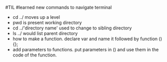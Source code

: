#TIL
#learned new commands to navigate terminal
- cd ../ moves up a level
- pwd is present working directory
- cd ../'directory name' used to change to sibling directory
- ls ../ would list parent directory
- how to make a function.  declare var and name it followed by function () {};  
- add parameters to functions. put parameters in () and use them in the code of the function.